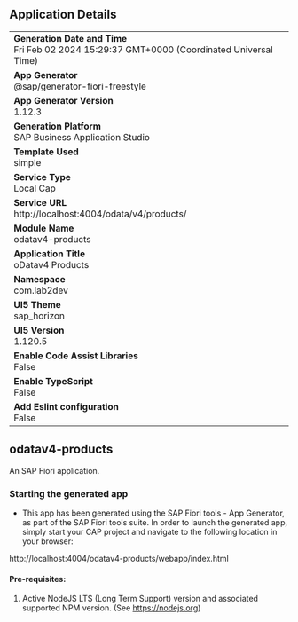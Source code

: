 ## Application Details
|               |
| ------------- |
|**Generation Date and Time**<br>Fri Feb 02 2024 15:29:37 GMT+0000 (Coordinated Universal Time)|
|**App Generator**<br>@sap/generator-fiori-freestyle|
|**App Generator Version**<br>1.12.3|
|**Generation Platform**<br>SAP Business Application Studio|
|**Template Used**<br>simple|
|**Service Type**<br>Local Cap|
|**Service URL**<br>http://localhost:4004/odata/v4/products/
|**Module Name**<br>odatav4-products|
|**Application Title**<br>oDatav4 Products|
|**Namespace**<br>com.lab2dev|
|**UI5 Theme**<br>sap_horizon|
|**UI5 Version**<br>1.120.5|
|**Enable Code Assist Libraries**<br>False|
|**Enable TypeScript**<br>False|
|**Add Eslint configuration**<br>False|

## odatav4-products

An SAP Fiori application.

### Starting the generated app

-   This app has been generated using the SAP Fiori tools - App Generator, as part of the SAP Fiori tools suite.  In order to launch the generated app, simply start your CAP project and navigate to the following location in your browser:

http://localhost:4004/odatav4-products/webapp/index.html

#### Pre-requisites:

1. Active NodeJS LTS (Long Term Support) version and associated supported NPM version.  (See https://nodejs.org)


